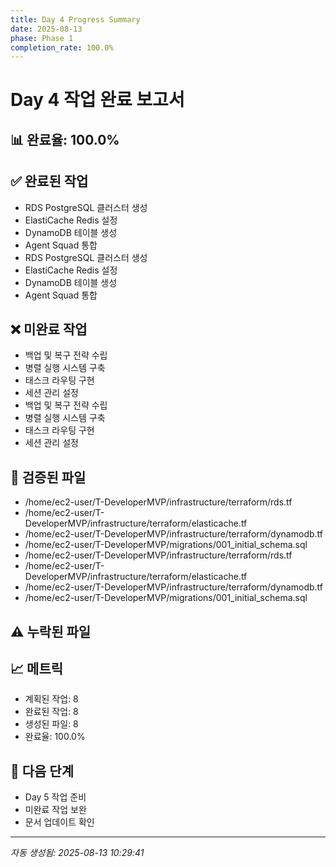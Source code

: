 ```yaml
---
title: Day 4 Progress Summary
date: 2025-08-13
phase: Phase 1
completion_rate: 100.0%
---
```


# Day 4 작업 완료 보고서

## 📊 완료율: 100.0%

## ✅ 완료된 작업
- RDS PostgreSQL 클러스터 생성
- ElastiCache Redis 설정
- DynamoDB 테이블 생성
- Agent Squad 통합
- RDS PostgreSQL 클러스터 생성
- ElastiCache Redis 설정
- DynamoDB 테이블 생성
- Agent Squad 통합

## ❌ 미완료 작업
- 백업 및 복구 전략 수립
- 병렬 실행 시스템 구축
- 태스크 라우팅 구현
- 세션 관리 설정
- 백업 및 복구 전략 수립
- 병렬 실행 시스템 구축
- 태스크 라우팅 구현
- 세션 관리 설정

## 📁 검증된 파일
- /home/ec2-user/T-DeveloperMVP/infrastructure/terraform/rds.tf
- /home/ec2-user/T-DeveloperMVP/infrastructure/terraform/elasticache.tf
- /home/ec2-user/T-DeveloperMVP/infrastructure/terraform/dynamodb.tf
- /home/ec2-user/T-DeveloperMVP/migrations/001_initial_schema.sql
- /home/ec2-user/T-DeveloperMVP/infrastructure/terraform/rds.tf
- /home/ec2-user/T-DeveloperMVP/infrastructure/terraform/elasticache.tf
- /home/ec2-user/T-DeveloperMVP/infrastructure/terraform/dynamodb.tf
- /home/ec2-user/T-DeveloperMVP/migrations/001_initial_schema.sql

## ⚠️ 누락된 파일


## 📈 메트릭
- 계획된 작업: 8
- 완료된 작업: 8
- 생성된 파일: 8
- 완료율: 100.0%

## 🎯 다음 단계
- Day 5 작업 준비
- 미완료 작업 보완
- 문서 업데이트 확인

---
*자동 생성됨: 2025-08-13 10:29:41*

